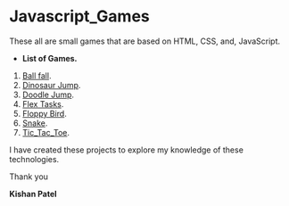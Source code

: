 # Javascript_Games
These all are small games that are based on HTML, CSS, and, JavaScript.

* **List of Games.**
1. [Ball fall](https://github.com/Kishanpatel96/Javascript_games-and-projects/tree/main/Ball_fall).
2. [Dinosaur Jump](https://github.com/Kishanpatel96/Javascript_games-and-projects/tree/main/Dinosaur_Jumpping).
3. [Doodle Jump](https://github.com/Kishanpatel96/Javascript_games-and-projects/tree/main/Doodle_Jump).
4. [Flex Tasks](https://github.com/Kishanpatel96/Javascript_games-and-projects/tree/main/Flex_Tasks).
5. [Floppy Bird](https://github.com/Kishanpatel96/Javascript_games-and-projects/tree/main/Floppy_Bird).
6. [Snake](https://github.com/Kishanpatel96/Javascript_games-and-projects/tree/main/Snake).
7. [Tic_Tac_Toe](https://github.com/Kishanpatel96/Javascript_games-and-projects/tree/main/Tic_Tac_Toe).

I have created these projects to explore my knowledge of these technologies.

Thank you

**Kishan Patel**
